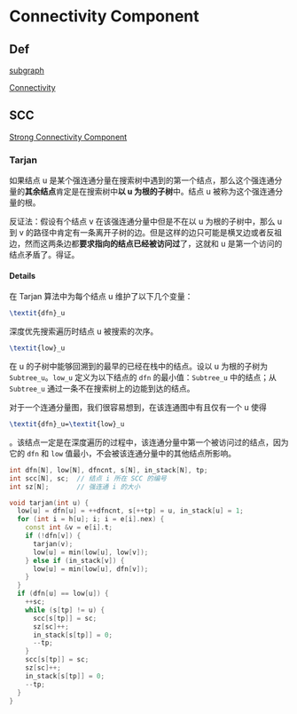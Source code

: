 # Connectivity Component
## Def

<a href="https://oi-wiki.org/graph/concept/"> subgraph </a>

<a href="https://oi-wiki.org/graph/concept/"> Connectivity </a>

## SCC

<a href="https://oi-wiki.org/graph/scc/">Strong Connectivity Component</a>

### Tarjan 
如果结点 u 是某个强连通分量在搜索树中遇到的第一个结点，那么这个强连通分量的**其余结点**肯定是在搜索树中**以 u 为根的子树**中。结点 u 被称为这个强连通分量的根。

反证法：假设有个结点 v 在该强连通分量中但是不在以 u 为根的子树中，那么 u 到 v 的路径中肯定有一条离开子树的边。但是这样的边只可能是横叉边或者反祖边，然而这两条边都**要求指向的结点已经被访问过**了，这就和 u 是第一个访问的结点矛盾了。得证。

#### Details
在 Tarjan 算法中为每个结点 u 维护了以下几个变量：

```tex
\textit{dfn}_u
```
深度优先搜索遍历时结点 u 被搜索的次序。
```tex
\textit{low}_u
```
在 u 的子树中能够回溯到的最早的已经在栈中的结点。设以 u 为根的子树为 `Subtree_u`。`low_u` 定义为以下结点的 `dfn` 的最小值：`Subtree_u` 中的结点；从 `Subtree_u` 通过一条不在搜索树上的边能到达的结点。

对于一个连通分量图，我们很容易想到，在该连通图中有且仅有一个 u 使得 
```tex
\textit{dfn}_u=\textit{low}_u
```
。该结点一定是在深度遍历的过程中，该连通分量中第一个被访问过的结点，因为它的 `dfn` 和 `low` 值最小，不会被该连通分量中的其他结点所影响。

```C++
int dfn[N], low[N], dfncnt, s[N], in_stack[N], tp;
int scc[N], sc;  // 结点 i 所在 SCC 的编号
int sz[N];       // 强连通 i 的大小

void tarjan(int u) {
  low[u] = dfn[u] = ++dfncnt, s[++tp] = u, in_stack[u] = 1;
  for (int i = h[u]; i; i = e[i].nex) {
    const int &v = e[i].t;
    if (!dfn[v]) {
      tarjan(v);
      low[u] = min(low[u], low[v]);
    } else if (in_stack[v]) {
      low[u] = min(low[u], dfn[v]);
    }
  }
  if (dfn[u] == low[u]) {
    ++sc;
    while (s[tp] != u) {
      scc[s[tp]] = sc;
      sz[sc]++;
      in_stack[s[tp]] = 0;
      --tp;
    }
    scc[s[tp]] = sc;
    sz[sc]++;
    in_stack[s[tp]] = 0;
    --tp;
  }
}
```